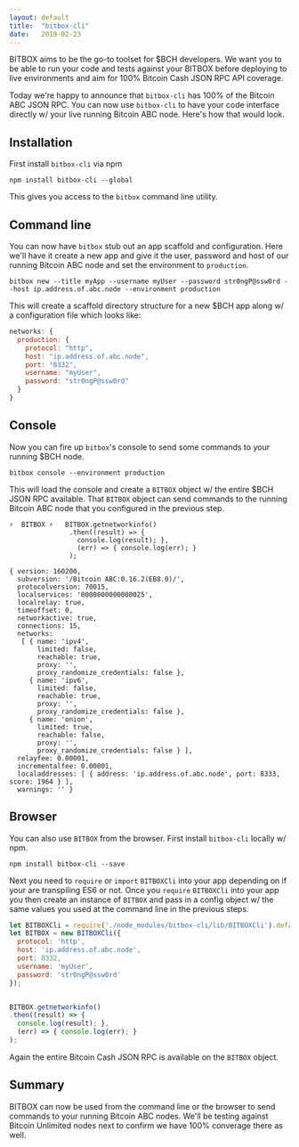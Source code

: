 ```yaml
---
layout: default
title:  "bitbox-cli"
date:   2018-02-23
---
```


BITBOX aims to be the go-to toolset for $BCH developers. We want you to be able to run your code and tests against your BITBOX before deploying to live environments and aim for 100% Bitcoin Cash JSON RPC API coverage.

Today we're happy to announce that `bitbox-cli` has 100% of the Bitcoin ABC JSON RPC. You can now use `bitbox-cli` to have your code interface directly w/ your live running Bitcoin ABC node. Here's how that would look.

## Installation

First install `bitbox-cli` via npm

```
npm install bitbox-cli --global
```

This gives you access to the `bitbox` command line utility.

## Command line

You can now have `bitbox` stub out an app scaffold and configuration. Here we'll have it create a new app and give it the user, password and host of our running Bitcoin ABC node and set the environment to `production`.

```
bitbox new --title myApp --username myUser --password str0ngP@ssw0rd --host ip.address.of.abc.node --environment production
```

This will create a scaffold directory structure for a new $BCH app along w/ a configuration file which looks like:

```js
networks: {
  production: {
    protocol: "http",
    host: "ip.address.of.abc.node",
    port: "8332",
    username: "myUser",
    password: "str0ngP@ssw0rd"
  }
}
```

## Console

Now you can fire up `bitbox`'s console to send some commands to your running $BCH node.

```
bitbox console --environment production
```

This will load the console and create a `BITBOX` object w/ the entire $BCH JSON RPC available. That `BITBOX` object can send commands to the running Bitcoin ABC node that you configured in the previous step.

```
⚡️  BITBOX ⚡️   BITBOX.getnetworkinfo()
               .then((result) => {
                 console.log(result); },
                 (err) => { console.log(err); }
               );

{ version: 160200,
  subversion: '/Bitcoin ABC:0.16.2(EB8.0)/',
  protocolversion: 70015,
  localservices: '0000000000000025',
  localrelay: true,
  timeoffset: 0,
  networkactive: true,
  connections: 15,
  networks:
   [ { name: 'ipv4',
       limited: false,
       reachable: true,
       proxy: '',
       proxy_randomize_credentials: false },
     { name: 'ipv6',
       limited: false,
       reachable: true,
       proxy: '',
       proxy_randomize_credentials: false },
     { name: 'onion',
       limited: true,
       reachable: false,
       proxy: '',
       proxy_randomize_credentials: false } ],
  relayfee: 0.00001,
  incrementalfee: 0.00001,
  localaddresses: [ { address: 'ip.address.of.abc.node', port: 8333, score: 1964 } ],
  warnings: '' }
```

## Browser

You can also use `BITBOX` from the browser. First install `bitbox-cli` locally w/ npm.

```
npm install bitbox-cli --save
```

Next you need to `require` or `import` `BITBOXCli` into your app depending on if your are transpiling ES6 or not. Once you `require` `BITBOXCli` into your app you then create an instance of `BITBOX` and pass in a config object w/ the same values you used at the command line in the previous steps.

```js
let BITBOXCli = require('./node_modules/bitbox-cli/lib/BITBOXCli').default;
let BITBOX = new BITBOXCli({
  protocol: 'http',
  host: 'ip.address.of.abc.node',
  port: 8332,
  username: 'myUser',
  password: 'str0ngP@ssw0rd'
});


BITBOX.getnetworkinfo()
.then((result) => {
  console.log(result); },
  (err) => { console.log(err); }
);
```

Again the entire Bitcoin Cash JSON RPC is available on the `BITBOX` object.

## Summary

BITBOX can now be used from the command line or the browser to send commands to your running Bitcoin ABC nodes. We'll be testing against Bitcoin Unlimited nodes next to confirm we have 100% converage there as well.
